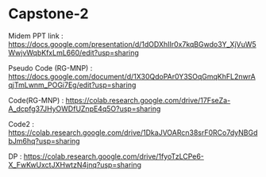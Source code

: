 # Capstone-2
Midem PPT link : https://docs.google.com/presentation/d/1dODXhIIr0x7kqBGwdo3Y_XjVuW5WwjvWqbKfxLmL660/edit?usp=sharing

Pseudo Code (RG-MNP) : https://docs.google.com/document/d/1X30QdoPAr0Y3SOqGmqKhFL2nwrAqjTmLwnm_POGi7Eg/edit?usp=sharing

Code(RG-MNP) : https://colab.research.google.com/drive/17FseZa-A_dcpfg37JHyOWDfUZnpE4q5O?usp=sharing

Code2 : https://colab.research.google.com/drive/1DkaJVOARcn38srF0RCo7dyNBGdbJm6hq?usp=sharing

DP : https://colab.research.google.com/drive/1fyoTzLCPe6-X_FwKwUxctJXHwtzN4jnq?usp=sharing

